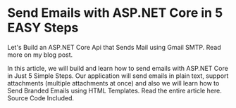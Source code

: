 # Send Emails with ASP.NET Core in 5 EASY Steps
Let's Build an ASP.NET Core Api that Sends Mail using Gmail SMTP. Read more on my blog post.

In this article, we will build and learn how to send emails with ASP.NET Core in Just 5 Simple Steps. Our application will send emails in plain text, support attachments (multiple attachments at once) and also we will learn how to Send Branded Emails using HTML Templates.
Read the entire article here. Source Code Included.



